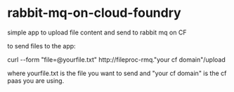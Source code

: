 # rabbit-mq-on-cloud-foundry
simple app to upload file content and send to rabbit mq on CF

to send files to the app:

curl --form "file=@yourfile.txt"  http://fileproc-rmq."your cf domain"/upload

where yourfile.txt is the file you want to send and "your cf domain" is the cf paas you are using. 


